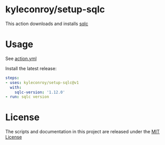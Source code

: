 # kyleconroy/setup-sqlc

This action downloads and installs [sqlc](https://sqlc.dev)

# Usage

See [action.yml](action.yml)

Install the latest release:
```yaml
steps:
- uses: kyleconroy/setup-sqlc@v1
  with:
    sqlc-version: '1.12.0'
- run: sqlc version
```

# License

The scripts and documentation in this project are released under the [MIT License](LICENSE)
